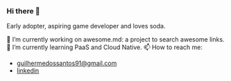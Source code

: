### Hi there 👋

Early adopter, aspiring game developer and loves soda.

🔭 I’m currently working on awesome.md: a project to search awesome links.
🌱 I’m currently learning PaaS and Cloud Native. 
 📫 How to reach me:
 - guilhermedossantos91@gmail.com
 - [linkedin](https://www.linkedin.com/in/guilherme-dos-santos/)

<!--
**guidroid/guidroid** is a ✨ _special_ ✨ repository because its `README.md` (this file) appears on your GitHub profile.

Here are some ideas to get you started:

- 🔭 I’m currently working on ...
- 🌱 I’m currently learning ...
- 👯 I’m looking to collaborate on ...
- 🤔 I’m looking for help with ...
- 💬 Ask me about ...
- 📫 How to reach me: ...
- 😄 Pronouns: ...
- ⚡ Fun fact: ...
-->
